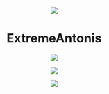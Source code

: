 <p align="center">
  <img src="https://steemitimages.com/DQmZCo76MUSeg8WNYUqr9UMGig3kufJWfENY337KfSbpoJC/17.gif">
</p>

<h1 align="center">ExtremeAntonis</h1>

<p align="center">
  <img src="https://komarev.com/ghpvc/?username=ExtremeAntonis&color=blueviolet">
</p>

<p align="center">
  <img src="https://github-readme-stats.vercel.app/api?username=ExtremeAntonis&show_icons=true&theme=radical">
</p>

<p align="center">
  <img src="https://github-readme-stats.vercel.app/api/top-langs/?username=ExtremeAntonis&layout=compact&theme=radical">
</p>

<h1 align="center"></h1>
